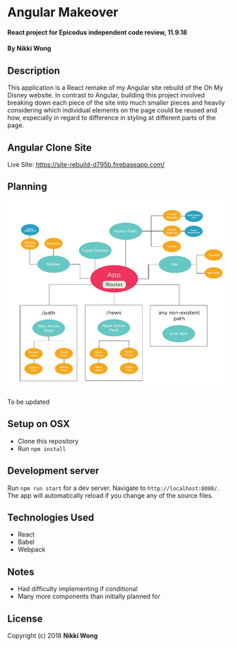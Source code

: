 # Angular Makeover

#### React project for Epicodus independent code review, 11.9.18

#### By Nikki Wong

## Description

This application is a React remake of my Angular site rebuild of the Oh My Disney website. In contrast to Angular, building this project involved breaking down each piece of the site into much smaller pieces and heavily considering which individual elements on the page could be reused and how, especially in regard to difference in styling at different parts of the page.

## Angular Clone Site

Live Site: https://site-rebuild-d795b.firebaseapp.com/

## Planning
<img src="./src/assets/images/components-01.jpg">

To be updated

## Setup on OSX

* Clone this repository
* Run `npm install`

## Development server

Run `npm run start` for a dev server. Navigate to `http://localhost:8080/`. The app will automatically reload if you change any of the source files.

## Technologies Used

* React
* Babel
* Webpack

## Notes
* Had difficulty implementing if conditional
* Many more components than initially planned for

## License

Copyright (c) 2018 **Nikki Wong**
